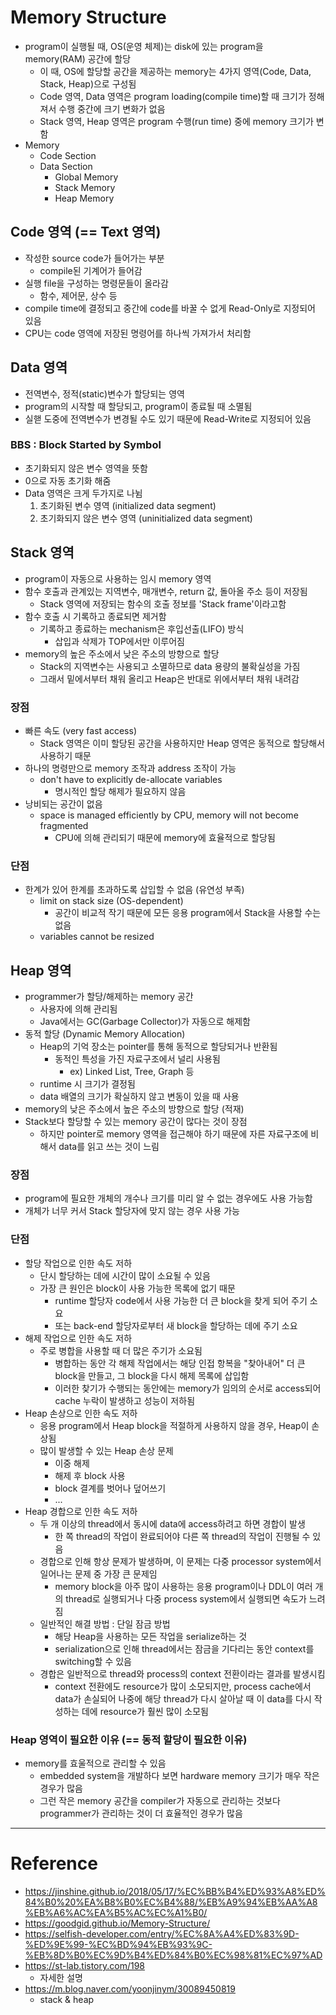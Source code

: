 # Memory Structure

- program이 실행될 때, OS(운영 체제)는 disk에 있는 program을 memory(RAM) 공간에 할당
    - 이 때, OS에 할당할 공간을 제공하는 memory는 4가지 영역(Code, Data, Stack, Heap)으로 구성됨
    - Code 영역, Data 영역은 program loading(compile time)할 때 크기가 정해져서 수행 중간에 크기 변화가 없음
    - Stack 영역, Heap 영역은 program 수행(run time) 중에 memory 크기가 변함
- Memory
    - Code Section
    - Data Section
        - Global Memory
        - Stack Memory
        - Heap Memory

## Code 영역 (== Text 영역)

- 작성한 source code가 들어가는 부분
    - compile된 기계어가 들어감
- 실행 file을 구성하는 명령문들이 올라감
    - 함수, 제어문, 상수 등
- compile time에 결정되고 중간에 code를 바꿀 수 없게 Read-Only로 지정되어 있음
- CPU는 code 영역에 저장된 명령어를 하나씩 가져가서 처리함

## Data 영역

- 전역변수, 정적(static)변수가 할당되는 영역
- program의 시작할 때 할당되고, program이 종료될 때 소멸됨
- 실핻 도중에 전역변수가 변경될 수도 있기 때문에 Read-Write로 지정되어 있음

### BBS : Block Started by Symbol

- 초기화되지 않은 변수 영역을 뜻함
- 0으로 자동 초기화 해줌
- Data 영역은 크게 두가지로 나뉨
    1. 초기화된 변수 영역 (initialized data segment)
    2. 초기화되지 않은 변수 영역 (uninitialized data segment)

## Stack 영역

- program이 자동으로 사용하는 임시 memory 영역
- 함수 호출과 관계있는 지역변수, 매개변수, return 값, 돌아올 주소 등이 저장됨
    - Stack 영역에 저장되는 함수의 호출 정보를 'Stack frame'이라고함
- 함수 호출 시 기록하고 종료되면 제거함
    - 기록하고 종료하는 mechanism은 후입선출(LIFO) 방식
        - 삽입과 삭제가 TOP에서만 이루어짐
- memory의 높은 주소에서 낮은 주소의 방향으로 할당
    - Stack의 지역변수는 사용되고 소멸하므로 data 용량의 불확실성을 가짐
    - 그래서 밑에서부터 채워 올리고 Heap은 반대로 위에서부터 채워 내려감

### 장점

- 빠른 속도 (very fast access)
    - Stack 영역은 이미 할당된 공간을 사용하지만 Heap 영역은 동적으로 할당해서 사용하기 때문
- 하나의 명령만으로 memory 조작과 address 조작이 가능
    - don't have to explicitly de-allocate variables
        - 명시적인 할당 해제가 필요하지 않음
- 낭비되는 공간이 없음
    - space is managed efficiently by CPU, memory will not become fragmented
        - CPU에 의해 관리되기 때문에 memory에 효율적으로 할당됨

### 단점

- 한계가 있어 한계를 초과하도록 삽입할 수 없음 (유연성 부족)
    - limit on stack size (OS-dependent)
        - 공간이 비교적 작기 때문에 모든 응용 program에서 Stack을 사용할 수는 없음
    - variables cannot be resized

## Heap 영역

- programmer가 할당/해제하는 memory 공간
    - 사용자에 의해 관리됨
    - Java에서는 GC(Garbage Collector)가 자동으로 해제함
- 동적 할당 (Dynamic Memory Allocation)
    - Heap의 기억 장소는 pointer를 통해 동적으로 할당되거나 반환됨
        - 동적인 특성을 가진 자료구조에서 널리 사용됨
            - ex) Linked List, Tree, Graph 등
    - runtime 시 크기가 결정됨
    - data 배열의 크기가 확실하지 않고 변동이 있을 때 사용
- memory의 낮은 주소에서 높은 주소의 방향으로 할당 (적재)
- Stack보다 할당할 수 있는 memory 공간이 많다는 것이 장점
    - 하지만 pointer로 memory 영역을 접근해야 하기 때문에 자른 자료구조에 비해서 data를 읽고 쓰는 것이 느림

### 장점

- program에 필요한 개체의 개수나 크기를 미리 알 수 없는 경우에도 사용 가능함
- 개체가 너무 커서 Stack 할당자에 맞지 않는 경우 사용 가능

### 단점

- 할당 작업으로 인한 속도 저하
    - 단시 할당하는 데에 시간이 많이 소요될 수 있음
    - 가장 큰 원인은 block이 사용 가능한 목록에 없기 때문
        - runtime 할당자 code에서 사용 가능한 더 큰 block을 찾게 되어 주기 소요
        - 또는 back-end 할당자로부터 새 block을 할당하는 데에 주기 소요
- 해제 작업으로 인한 속도 저하
    - 주로 병합을 사용할 때 더 많은 주기가 소요됨
        - 병합하는 동안 각 해제 작업에서는 해당 인접 항복을 "찾아내어" 더 큰 block을 만들고, 그 block을 다시 해제 목록에 삽입함
        - 이러한 찾기가 수행되는 동안에는 memory가 임의의 순서로 access되어 cache 누락이 발생하고 성능이 저하됨
- Heap 손상으로 인한 속도 저하
    - 응용 program에서 Heap block을 적절하게 사용하지 않을 경우, Heap이 손상됨
    - 많이 발생할 수 있는 Heap 손상 문제
        - 이중 해제
        - 해제 후 block 사용
        - block 결계를 벗어나 덮어쓰기
        - ...
- Heap 경합으로 인한 속도 저하
    - 두 개 이상의 thread에서 동시에 data에 access하려고 하면 경합이 발생
        - 한 쪽 thread의 작업이 완료되어야 다른 쪽 thread의 작업이 진행될 수 있음
    - 경합으로 인해 항상 문제가 발생하며, 이 문제는 다중 processor system에서 일어나는 문제 중 가장 큰 문제임
        - memory block을 아주 많이 사용하는 응용 program이나 DDL이 여러 개의 thread로 실행되거나 다중 process system에서 실행되면 속도가 느려짐
    - 일반적인 해결 방법 : 단일 잠금 방법
        - 해당 Heap을 사용하는 모든 작업을 serialize하는 것
        - serialization으로 인해 thread에서는 잠금을 기다리는 동안 context를 switching할 수 있음
    - 경합은 일반적으로 thread와 process의 context 전환이라는 결과를 발생시킴
        - context 전환에도 resource가 많이 소모되지만, process cache에서 data가 손실되어 나중에 해당 thread가 다시 살아날 때 이 data를 다시 작성하는 데에 resource가 훨씬 많이 소모됨

### Heap 영역이 필요한 이유 (== 동적 할당이 필요한 이유)

- memory를 효울적으로 관리할 수 있음
    - embedded system을 개발하다 보면 hardware memory 크기가 매우 작은 경우가 많음
    - 그런 작은 memory 공간을 compiler가 자동으로 관리하는 것보다 programmer가 관리하는 것이 더 효율적인 경우가 많음

---

# Reference

- https://jinshine.github.io/2018/05/17/%EC%BB%B4%ED%93%A8%ED%84%B0%20%EA%B8%B0%EC%B4%88/%EB%A9%94%EB%AA%A8%EB%A6%AC%EA%B5%AC%EC%A1%B0/
- https://goodgid.github.io/Memory-Structure/
- https://selfish-developer.com/entry/%EC%8A%A4%ED%83%9D-%ED%9E%99-%EC%BD%94%EB%93%9C-%EB%8D%B0%EC%9D%B4%ED%84%B0%EC%98%81%EC%97%AD
- https://st-lab.tistory.com/198
    - 자세한 설명
- https://m.blog.naver.com/yoonjinym/30089450819
    - stack & heap
